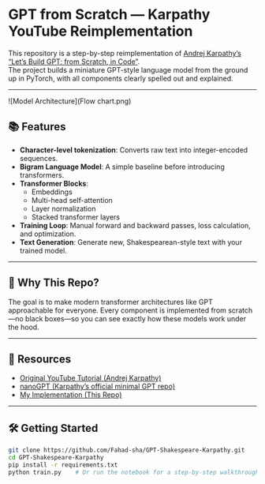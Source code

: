 # GPT from Scratch — Karpathy YouTube Reimplementation

This repository is a step-by-step reimplementation of [Andrej Karpathy’s “Let’s Build GPT: from Scratch, in Code”](https://www.youtube.com/watch?v=kCc8FmEb1nY).  
The project builds a miniature GPT-style language model from the ground up in PyTorch, with all components clearly spelled out and explained.

---

![Model Architecture](Flow chart.png)


## 📚 Features

- **Character-level tokenization**: Converts raw text into integer-encoded sequences.
- **Bigram Language Model**: A simple baseline before introducing transformers.
- **Transformer Blocks**:  
  - Embeddings  
  - Multi-head self-attention  
  - Layer normalization  
  - Stacked transformer layers
- **Training Loop**: Manual forward and backward passes, loss calculation, and optimization.
- **Text Generation**: Generate new, Shakespearean-style text with your trained model.

---

## 🚀 Why This Repo?

The goal is to make modern transformer architectures like GPT approachable for everyone. Every component is implemented from scratch—no black boxes—so you can see exactly how these models work under the hood.

---

## 🔗 Resources

- [Original YouTube Tutorial (Andrej Karpathy)](https://www.youtube.com/watch?v=kCc8FmEb1nY)
- [nanoGPT (Karpathy’s official minimal GPT repo)](https://github.com/karpathy/nanoGPT)
- [My Implementation (This Repo)](https://github.com/Fahad-sha/GPT-Shakespeare-Karpathy)

---

## 🛠️ Getting Started

```bash
git clone https://github.com/Fahad-sha/GPT-Shakespeare-Karpathy.git
cd GPT-Shakespeare-Karpathy
pip install -r requirements.txt
python train.py    # Or run the notebook for a step-by-step walkthrough
